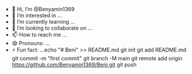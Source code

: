 - 👋 Hi, I’m @Benyamin1369
- 👀 I’m interested in ...
- 🌱 I’m currently learning ...
- 💞️ I’m looking to collaborate on ...
- 📫 How to reach me ...
- 😄 Pronouns: ...
- ⚡ Fun fact: ...echo "# Beni" >> README.md 
git init 
git add README.md 
git commit -m "first commit" 
git branch -M main 
git remote add origin https://github.com/Benyamin1369/Beni.git
 git push


<!---
Benyamin1369/Benyamin1369 is a ✨ special ✨ repository because its `README.md` (this file) appears on your GitHub profile.
You can click the Preview link to take a look at your changes.
--->
